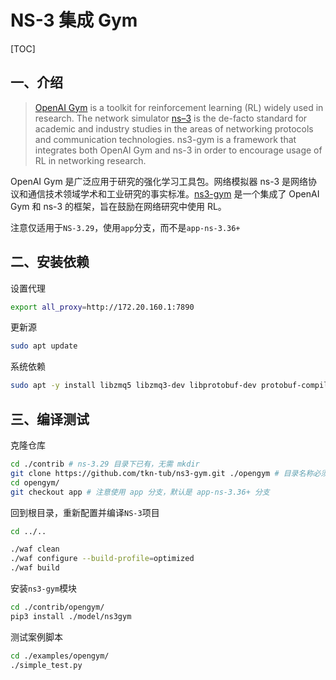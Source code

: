 # NS-3 集成 Gym

[TOC]

## 一、介绍

>   [OpenAI Gym](https://gym.openai.com/) is a toolkit for reinforcement learning (RL) widely used in research. The network simulator [ns–3](https://www.nsnam.org/) is the de-facto standard for academic and industry studies in the areas of networking protocols and communication technologies. ns3-gym is a framework that integrates both OpenAI Gym and ns-3 in order to encourage usage of RL in networking research.

OpenAI Gym 是广泛应用于研究的强化学习工具包。网络模拟器 ns-3 是网络协议和通信技术领域学术和工业研究的事实标准。[ns3-gym](https://github.com/tkn-tub/ns3-gym) 是一个集成了 OpenAI Gym 和 ns-3 的框架，旨在鼓励在网络研究中使用 RL。

注意仅适用于`NS-3.29`，使用`app`分支，而不是`app-ns-3.36+`

## 二、安装依赖

设置代理

```sh
export all_proxy=http://172.20.160.1:7890
```

更新源

```sh
sudo apt update
```

系统依赖

```sh
sudo apt -y install libzmq5 libzmq3-dev libprotobuf-dev protobuf-compiler pkg-config
```

## 三、编译测试

克隆仓库

```sh
cd ./contrib # ns-3.29 目录下已有，无需 mkdir
git clone https://github.com/tkn-tub/ns3-gym.git ./opengym # 目录名称必须是 opengym
cd opengym/
git checkout app # 注意使用 app 分支，默认是 app-ns-3.36+ 分支
```

回到根目录，重新配置并编译`NS-3`项目

```sh
cd ../..

./waf clean
./waf configure --build-profile=optimized
./waf build
```

安装`ns3-gym`模块

```sh
cd ./contrib/opengym/
pip3 install ./model/ns3gym
```

测试案例脚本

```sh
cd ./examples/opengym/ 
./simple_test.py
```

